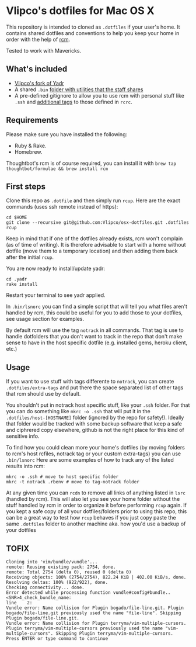 Vlipco's dotfiles for Mac OS X 
================

This repository is intended to cloned as `.dotfiles` if your user's home. It contains shared dotfiles and conventions to help you keep your home in order with the help of [rcm](https://github.com/thoughtbot/rcm).

Tested to work with Mavericks.

## What's included

* [Vlipco's fork of Yadr](https://github.com/Vlipco/yadr)
* A shared `.bin` [folder with utilities that the staff shares](https://github.com/Vlipco/osx-dotfiles/tree/master/bin)
* A pre-defined gitignore to allow you to use rcm with personal stuff like `.ssh` and [additional tags](https://github.com/Vlipco/osx-dotfiles/blob/master/rcrc) to those defined in `rcrc`.

## Requirements

Please make sure you have installed the following:

* Ruby & Rake.
* Homebrew.

Thoughtbot's rcm is of course required, you can install it with `brew tap thoughtbot/formulae && brew install rcm`

## First steps


Clone this repo as `.dotfile` and then simply run `rcup`. Here are the exact commands (uses ssh remote instead of https):

```
cd $HOME
git clone --recursive git@github.com:Vlipco/osx-dotfiles.git .dotfiles
rcup
```

Keep in mind that if one of the dotfiles already exists, rcm won't complain (as of time of writing). It is therefore advisable to start with a home without dotfile (move them to a temporary location) and then adding them back after the initial `rcup`.

You are now ready to install/update yadr:

```
cd .yadr
rake install
```

Restart your terminal to see yadr applied.

In `.bin/lsnorc` you can find a simple script that will tell you what files aren't handled by rcm, this could be useful for you to add those to your dotfiles, see usage section for examples.

By default rcm will use the tag `notrack` in all commands. That tag is use to handle dotfolders that you don't want to track in the repo that don't make sense to have in the host specific dotfile (e.g. installed gems, heroku client, etc.)

## Usage

If you want to use stuff with tags differente to `notrack`, you can create `.dotfiles/extra-tags` and put there the space separated list of other tags that rcm should use by default.

You shouldn't put in notrack host specific stuff, like your `.ssh` folder. For that you can do something like `mkrc -o .ssh` that will put it in the `.dotfiles/host-[HOSTNAME]` folder (ignored by the repo for safety!). Ideally that folder would be tracked with some backup software that keep a safe and ciphrered copy elsewhere, github is not the right place for this kind of sensitive info.

To find how you could clean more your home's dotfiles (by moving folders to rcm's host rcfiles, notrack tag or your custom extra-tags) you can use `.bin/lsnorc` Here are some examples of how to track any of the listed results into rcm:

```
mkrc -o .ssh # move to host specific folder
mkrc -t notrack .rbenv # move to tag-notrack folder
```

At any given time you can `rcdn` to remove all links of anything listed in `lsrc` (handled by rcm). This will also let you see your home folder without the stuff handled by rcm in order to organize it before performing `rcup` again. If you kept a safe copy of all your dotfiles/folders prior to using this repo, this can be a great way to test how `rcup` behaves if you just copy paste the same `.dotfiles` folder to another machine aka. how you'd use a backup of your dotfiles


## TOFIX

```
Cloning into 'vim/bundle/vundle'...
remote: Reusing existing pack: 2754, done.
remote: Total 2754 (delta 0), reused 0 (delta 0)
Receiving objects: 100% (2754/2754), 822.24 KiB | 402.00 KiB/s, done.
Resolving deltas: 100% (922/922), done.
Checking connectivity... done.
Error detected while processing function vundle#config#bundle..<SNR>4_check_bundle_name:
line    2:
Vundle error: Name collision for Plugin bogado/file-line.git. Plugin bogado/file-line.git previously used the name "file-line". Skipping Plugin bogado/file-line.git.
Vundle error: Name collision for Plugin terryma/vim-multiple-cursors. Plugin terryma/vim-multiple-cursors previously used the name "vim-multiple-cursors". Skipping Plugin terryma/vim-multiple-cursors.
Press ENTER or type command to continue
```
